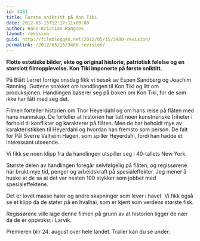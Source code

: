 ```yaml
---
id: 3481
title: Første sniktitt på Kon Tiki
date: 2012-05-15T12:17:11+00:00
author: Hans-Kristian Rangnes
layout: revision
guid: http://filmbloggen.net/2012/05/15/3480-revision/
permalink: /2012/05/15/3480-revision/
---
```

**Flotte estetiske bilder, ekte og original historie, patriotisk følelse og en storslott filmopplevelse. Kon Tiki imponerte på første sniktitt.**<!--more-->

  
På Blått Lerret forrige onsdag fikk vi besøk av Espen Sandberg og Joachim Rønning. Guttene snakket om handlingen til Kon Tiki og litt om produksjonen. Handlingen baserer seg på boken om Kon Tiki, for de som ikke har fått med seg det.

Filmen forteller historien om Thor Heyerdahl og om hans reise på flåten med hans mannskap. De forteller at historien har tatt noen kunstneriske friheter i forhold til konflikter og karakterer på flåten. Men de har beholdt mye av karakteristikken til Heyerdahl og hvordan han fremsto som person. De falt for Pål Sverre Valheim Hagen, som spiller Heyerdahl, fordi han hadde et interessant utseende.

Vi fikk se noen klipp fra da handlingen utspiller seg i 40-tallets New York.

Største delen av handlingen foregår selvfølgelig på flåten, og regissørene har brukt mye tid, penger og arbeidskraft på spesialeffekter. Jeg mener å huske at de sa at det var nesten 100 stykker som jobbet med spesialeffektene.

Det er lovet masse haier og andre skapninger som lever i havet. Vi fikk også se et klipp da de støter på en hvalhai, som er kjent som verdens største fisk.

Regissørene ville lage denne filmen på grunn av at historien ligger de nær da de er oppvokst i Larvik.

Premieren blir 24. august over hele landet. Trailer kan du se under:

<div class="video-shortcode">
</div>